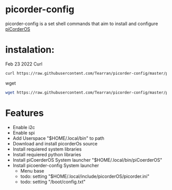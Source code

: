 # picorder-config

picorder-config is a set shell commands that aim to install and configure [piCorderOS](https://github.com/directive0/picorderOS)

# instalation:
Feb 23 2022 
Curl 
```bash 
curl https://raw.githubusercontent.com/Tearran/picorder-config/master/picorder-setup | bash 
``` 
wget
```sh 
wget https://raw.githubusercontent.com/Tearran/picorder-config/master/picorder-setup && picorder-config 
```
# Features

- Enable i2c
- Enable spi
- Add Userspace "$HOME/.local/bin" to path 
- Download and install picorderOs source
- Install requiered system libraries
- Install requiered python libraries
- Install piCoerderOS System launcher "$HOME/.local/bin/piCoerderOS"
- Install picoerder-config System launcher
  - Menu base
  - todo: setting "$HOME/.local/include/picorderOS/picorder.ini"
  - todo: setting "/boot/config.txt"
